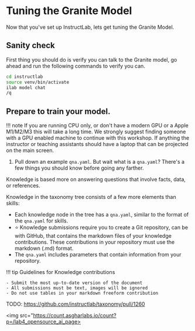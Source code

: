 # Tuning the Granite Model

Now that you've set up InstructLab, lets get tuning the Granite Model.

## Sanity check

First thing you should do is verify you can talk to the Granite model, go ahead and run
the following commands to verify you can.

```bash
cd instructlab
source venv/bin/activate
ilab model chat
/q
```

## Prepare to train your model.

!!! note
    If you are running CPU only, or don't have a modern GPU or a Apple M1/M2/M3 this will take a long time. We strongly suggest finding someone with a GPU enabled machine to continue with this workshop. If anything the instructor or teaching assistants should have a laptop that can be projected on the main screen.

1. Pull down an example `qna.yaml`. But wait what is a `qna.yaml`? There's a few things you should know before going any farther.

Knowledge is based more on answering questions that involve facts, data, or references.

Knowledge in the taxonomy tree consists of a few more elements than skills:

- Each knowledge node in the tree has a `qna.yaml`, similar to the format of the `qna.yaml` for skills.
- ⭐ Knowledge submissions require you to create a Git repository, can be with GitHub, that contains the markdown files of your knowledge contributions. These contributions in your repository must use the markdown (.md) format.
- The `qna.yaml` includes parameters that contain information from your repository.

!!! tip
    Guidelines for Knowledge contributions

    - Submit the most up-to-date version of the document
    - All submissions must be text, images will be ignored
    - Do not use tables in your markdown freeform contribution

TODO: https://github.com/instructlab/taxonomy/pull/1260

<img src="https://count.asgharlabs.io/count?p=/lab4_opensource_ai_page>
